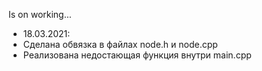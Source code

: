 Is on working...

- 18.03.2021:
- Сделана обвязка в файлах node.h и node.cpp
- Реализована недостающая функция внутри main.cpp
